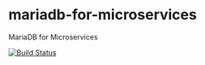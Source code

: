 # mariadb-for-microservices
MariaDB for Microservices

[![Build Status](https://img.shields.io/travis/bstaijen/mariadb-for-microservices.svg?style=flat-square)][travis]

[travis]: https://travis-ci.org/bstaijen/mariadb-for-microservices